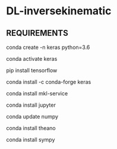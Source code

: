 # DL-inversekinematic


## REQUIREMENTS

conda create -n keras python=3.6

conda activate keras

pip install tensorflow

conda install -c conda-forge keras

conda install mkl-service

conda install jupyter

conda update numpy

conda install theano

conda install sympy

